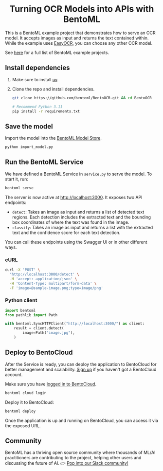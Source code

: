 <div align="center">
    <h1 align="center">Turning OCR Models into APIs with BentoML</h1>
</div>

This is a BentoML example project that demonstrates how to serve an OCR model. It accepts images as input and returns the text contained within. While the example uses [EasyOCR](https://github.com/JaidedAI/EasyOCR), you can choose any other OCR model.

See [here](https://docs.bentoml.com/en/latest/examples/overview.html) for a full list of BentoML example projects.

## Install dependencies

1. Make sure to install [uv](https://docs.astral.sh/uv/).
2. Clone the repo and install dependencies.

   ```bash
   git clone https://github.com/bentoml/BentoOCR.git && cd BentoOCR

   # Recommend Python 3.11
   pip install -r requirements.txt
   ```

## Save the model

Import the model into the [BentoML Model Store](https://docs.bentoml.com/en/latest/build-with-bentoml/model-loading-and-management.html).

```bash
python import_model.py
```

## Run the BentoML Service

We have defined a BentoML Service in `service.py` to serve the model. To start it, run:

```bash
bentoml serve
```

The server is now active at [http://localhost:3000](http://localhost:3000/). It exposes two API endpoints:

- `detect`: Takes an image as input and returns a list of detected text regions. Each detection includes the extracted text and the bounding box coordinates of where the text was found in the image.
- `classify`: Takes an image as input and returns a list with the extracted text and the confidence score for each text detection.

You can call these endpoints using the Swagger UI or in other different ways.

### cURL

```bash
curl -X 'POST' \
  'http://localhost:3000/detect' \
  -H 'accept: application/json' \
  -H 'Content-Type: multipart/form-data' \
  -F 'image=@sample-image.png;type=image/png'
```

### Python client

```python
import bentoml
from pathlib import Path

with bentoml.SyncHTTPClient("http://localhost:3000/") as client:
    result = client.detect(
        image=Path("image.jpg"),
    )
```

## Deploy to BentoCloud

After the Service is ready, you can deploy the application to BentoCloud for better management and scalability. [Sign up](https://www.bentoml.com/) if you haven't got a BentoCloud account.

Make sure you have [logged in to BentoCloud](https://docs.bentoml.com/en/latest/scale-with-bentocloud/manage-api-tokens.html).

```bash
bentoml cloud login
```

Deploy it to BentoCloud:

```bash
bentoml deploy
```

Once the application is up and running on BentoCloud, you can access it via the exposed URL.

## Community

BentoML has a thriving open source community where thousands of ML/AI practitioners are contributing to the project, helping other users and discussing the future of AI. 👉 [Pop into our Slack community!](https://l.bentoml.com/join-slack)
